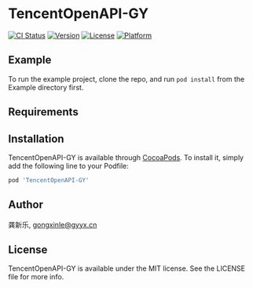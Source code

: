 # TencentOpenAPI-GY

[![CI Status](https://img.shields.io/travis/龚新乐/TencentOpenAPI-GY.svg?style=flat)](https://travis-ci.org/龚新乐/TencentOpenAPI-GY)
[![Version](https://img.shields.io/cocoapods/v/TencentOpenAPI-GY.svg?style=flat)](https://cocoapods.org/pods/TencentOpenAPI-GY)
[![License](https://img.shields.io/cocoapods/l/TencentOpenAPI-GY.svg?style=flat)](https://cocoapods.org/pods/TencentOpenAPI-GY)
[![Platform](https://img.shields.io/cocoapods/p/TencentOpenAPI-GY.svg?style=flat)](https://cocoapods.org/pods/TencentOpenAPI-GY)

## Example

To run the example project, clone the repo, and run `pod install` from the Example directory first.

## Requirements

## Installation

TencentOpenAPI-GY is available through [CocoaPods](https://cocoapods.org). To install
it, simply add the following line to your Podfile:

```ruby
pod 'TencentOpenAPI-GY'
```

## Author

龚新乐, gongxinle@gyyx.cn

## License

TencentOpenAPI-GY is available under the MIT license. See the LICENSE file for more info.
